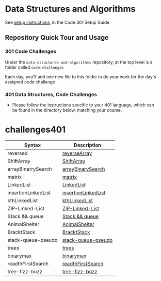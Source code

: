 # Data Structures and Algorithms

See [setup instructions](https://codefellows.github.io/setup-guide/code-301/3-code-challenges), in the Code 301 Setup Guide.

## Repository Quick Tour and Usage

### 301 Code Challenges

Under the `data-structures-and-algorithms` repository, at the top level is a folder called `code-challenges`

Each day, you'll add one new file to this folder to do your work for the day's assigned code challenge

### 401 Data Structures, Code Challenges

- Please follow the instructions specific to your 401 language, which can be found in the directory below, matching your course.


# challenges401

| Syntax      | Description |
| ----------- | ----------- |
| reversed|[reverseArray](./codeChallenges401/array-reverse/README.md)|
|ShiftArray|[ShiftArray](./codeChallenges401/array-reverse/array-insert-shift/README.md) |
|arrayBinarrySearch|[arrayBinarySearch](./codeChallenges401/array-binary-search/README.md)| 
|matrix |[matrix](./codeChallenges401/maxtrix/REDME.md)|
|LinkedList |[LinkedList](codeChallenges401/linkedlist/README.md)|
|insertionLinkedList|[insertionLinkedList](codeChallenges401/insertionLinkedlist/README.md)|
|kthLinkedList |[kthLinkedList](codeChallenges401/Kht/README.md)|
|ZIP-Linked-List |[ZIP-Linked-List](codeChallenges401/linked-list-zip/README.md)|
|Stack && queue|[Stack && queue](codeChallenges401/stack-and-queue/README.md)|
|AnimalShelter|[AnimalShelter](codeChallenges401/stack-and-queue/animal-shelter/README.md)|
|BracktStack|[BracktStack](codeChallenges401/Stack_bracket/README.md)|
|stack-queue-pseudo|[stack-queue-pseudo](codeChallenges401/pesudo/README.md)|
|trees|[trees](codeChallenges401/tree-max/README.md)|
|binarymax|[binarymax](codeChallenges401/tree-max/README.md)|
|readthFirstSearch|[readthFirstSearch](codeChallenges401/tree-breadth-first/README.md)|
|tree-fizz-buzz|[tree-fizz-buzz](codeChallenges401/tree-fizz-buzz/README.md)|